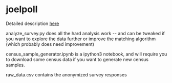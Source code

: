 # joelpoll

Detailed description [here](https://worldbetter.svbtle.com/roll-your-own-political-poll-on-mechanical-turk)

analyze_survey.py does all the hard analysis work -- and can be tweaked if you want to explore the data further or improve the matching algorithm (which probably does need improvement)

census_sample_generator.ipynb is a ipython3 notebook, and will require you to download some census data if you want to generate new census samples. 

raw_data.csv contains the anonymized survey responses
